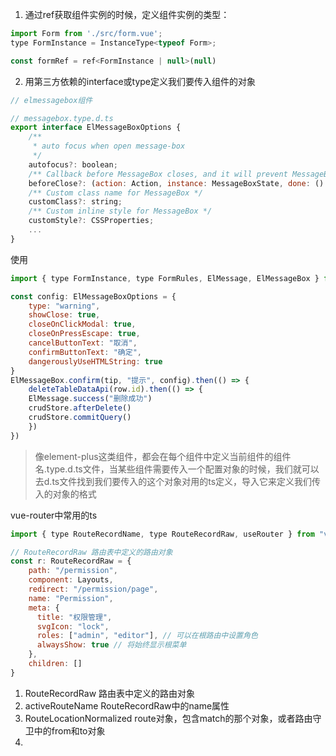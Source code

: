 
1. 通过ref获取组件实例的时候，定义组件实例的类型：

```javascript
import Form from './src/form.vue';
type FormInstance = InstanceType<typeof Form>;

const formRef = ref<FormInstance | null>(null)
```

2. 用第三方依赖的interface或type定义我们要传入组件的对象

```javascript
// elmessagebox组件

// messagebox.type.d.ts
export interface ElMessageBoxOptions {
    /**
     * auto focus when open message-box
     */
    autofocus?: boolean;
    /** Callback before MessageBox closes, and it will prevent MessageBox from closing */
    beforeClose?: (action: Action, instance: MessageBoxState, done: () => void) => void;
    /** Custom class name for MessageBox */
    customClass?: string;
    /** Custom inline style for MessageBox */
    customStyle?: CSSProperties;
    ...
}
```
使用
```javascript
import { type FormInstance, type FormRules, ElMessage, ElMessageBox } from "element-plus"

const config: ElMessageBoxOptions = {
    type: "warning",
    showClose: true,
    closeOnClickModal: true,
    closeOnPressEscape: true,
    cancelButtonText: "取消",
    confirmButtonText: "确定",
    dangerouslyUseHTMLString: true
}
ElMessageBox.confirm(tip, "提示", config).then(() => {
    deleteTableDataApi(row.id).then(() => {
    ElMessage.success("删除成功")
    crudStore.afterDelete()
    crudStore.commitQuery()
    })
})
```
>像element-plus这类组件，都会在每个组件中定义当前组件的组件名.type.d.ts文件，当某些组件需要传入一个配置对象的时候，我们就可以去d.ts文件找到我们要传入的这个对象对用的ts定义，导入它来定义我们传入的对象的格式

vue-router中常用的ts
```javascript
import { type RouteRecordName, type RouteRecordRaw, useRouter } from "vue-router"

// RouteRecordRaw 路由表中定义的路由对象
const r: RouteRecordRaw = {
    path: "/permission",
    component: Layouts,
    redirect: "/permission/page",
    name: "Permission",
    meta: {
      title: "权限管理",
      svgIcon: "lock",
      roles: ["admin", "editor"], // 可以在根路由中设置角色
      alwaysShow: true // 将始终显示根菜单
    },
    children: []
}


```
1. RouteRecordRaw 路由表中定义的路由对象
2. activeRouteName  RouteRecordRaw中的name属性
3. RouteLocationNormalized route对象，包含match的那个对象，或者路由守卫中的from和to对象
4. 